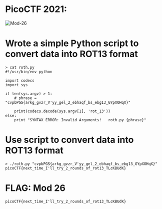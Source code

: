 # PicoCTF 2021: 
![Mod-26](https://user-images.githubusercontent.com/38919321/134425073-4ff2f93e-ddec-426a-b0a4-e52c60cfce7c.png)


# Wrote a simple Python script to convert data into ROT13 format
```
> cat roth.py 
#!/usr/bin/env python

import codecs
import sys

if len(sys.argv) > 1:
    # phrase = "cvpbPGS{arkg_gvzr_V'yy_gel_2_ebhaqf_bs_ebg13_GYpXOHqX}"

    print(codecs.decode(sys.argv[1], 'rot_13'))
else:
    print "SYNTAX ERROR: Invalid Arguments!   roth.py {phrase}"
```

# Use script to convert data into ROT13 format
```
> ./roth.py "cvpbPGS{arkg_gvzr_V'yy_gel_2_ebhaqf_bs_ebg13_GYpXOHqX}"
picoCTF{next_time_I'll_try_2_rounds_of_rot13_TLcKBUdK}
```


# FLAG: Mod 26
```
picoCTF{next_time_I'll_try_2_rounds_of_rot13_TLcKBUdK}
```
